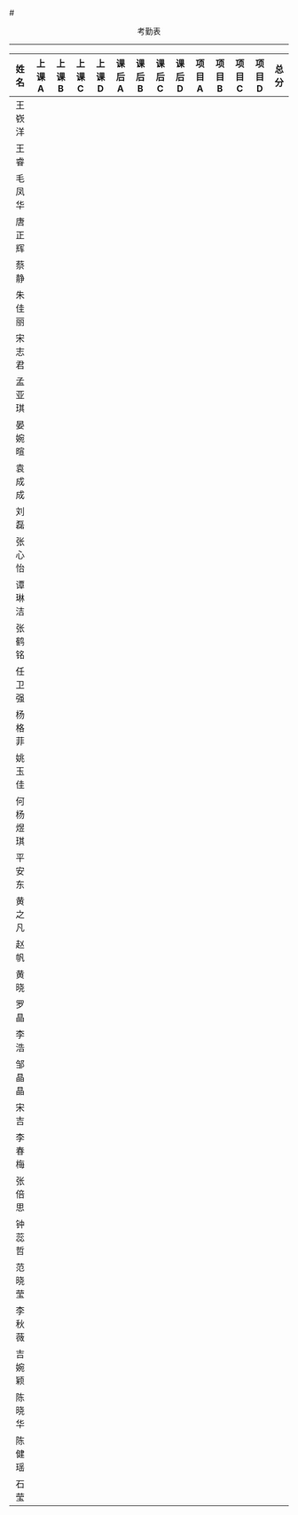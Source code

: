 #<center>考勤表
***
|  姓名  | 上课A  | 上课B  | 上课C  | 上课D  | 课后A  | 课后B  | 课后C  | 课后D  | 项目A  | 项目B  | 项目C  | 项目D  | 总分   |
| :--: | :--: | :--: | :--: | :--: | ---- | ---- | ---- | ---- | ---- | ---- | ---- | ---- | ---- |
| 王嵚洋  |      |      |      |      |      |      |      |      |      |      |      |      |      |
|  王睿  |      |      |      |      |      |      |      |      |      |      |      |      |      |
| 毛凤华  |      |      |      |      |      |      |      |      |      |      |      |      |      |
| 唐正辉  |      |      |      |      |      |      |      |      |      |      |      |      |      |
|  蔡静  |      |      |      |      |      |      |      |      |      |      |      |      |      |
| 朱佳丽  |      |      |      |      |      |      |      |      |      |      |      |      |      |
| 宋志君  |      |      |      |      |      |      |      |      |      |      |      |      |      |
| 孟亚琪  |      |      |      |      |      |      |      |      |      |      |      |      |      |
| 晏婉暄  |      |      |      |      |      |      |      |      |      |      |      |      |      |
| 袁成成  |      |      |      |      |      |      |      |      |      |      |      |      |      |
|  刘磊  |      |      |      |      |      |      |      |      |      |      |      |      |      |
| 张心怡  |      |      |      |      |      |      |      |      |      |      |      |      |      |
| 谭琳洁  |      |      |      |      |      |      |      |      |      |      |      |      |      |
| 张鹤铭  |      |      |      |      |      |      |      |      |      |      |      |      |      |
| 任卫强  |      |      |      |      |      |      |      |      |      |      |      |      |      |
| 杨格菲  |      |      |      |      |      |      |      |      |      |      |      |      |      |
| 姚玉佳  |      |      |      |      |      |      |      |      |      |      |      |      |      |
| 何杨煜琪 |      |      |      |      |      |      |      |      |      |      |      |      |      |
| 平安东  |      |      |      |      |      |      |      |      |      |      |      |      |      |
| 黄之凡  |      |      |      |      |      |      |      |      |      |      |      |      |      |
|  赵帆  |      |      |      |      |      |      |      |      |      |      |      |      |      |
|  黄晓  |      |      |      |      |      |      |      |      |      |      |      |      |      |
|  罗晶  |      |      |      |      |      |      |      |      |      |      |      |      |      |
|  李浩  |      |      |      |      |      |      |      |      |      |      |      |      |      |
| 邹晶晶  |      |      |      |      |      |      |      |      |      |      |      |      |      |
|  宋吉  |      |      |      |      |      |      |      |      |      |      |      |      |      |
| 李春梅  |      |      |      |      |      |      |      |      |      |      |      |      |      |
| 张倍思  |      |      |      |      |      |      |      |      |      |      |      |      |      |
| 钟蕊哲  |      |      |      |      |      |      |      |      |      |      |      |      |      |
| 范晓莹  |      |      |      |      |      |      |      |      |      |      |      |      |      |
| 李秋薇  |      |      |      |      |      |      |      |      |      |      |      |      |      |
| 吉婉颖  |      |      |      |      |      |      |      |      |      |      |      |      |      |
| 陈晓华  |      |      |      |      |      |      |      |      |      |      |      |      |      |
| 陈健瑶  |      |      |      |      |      |      |      |      |      |      |      |      |      |
|  石莹  |      |      |      |      |      |      |      |      |      |      |      |      |      |
